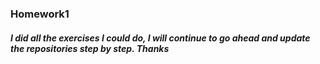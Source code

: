 ### Homework1

##### I did all the exercises I could do, I will continue to go ahead and update the repositories step by step. Thanks
